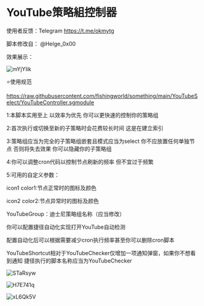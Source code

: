 # YouTube策略組控制器

使用者反馈：Telegram  https://t.me/okmytg

脚本修改自： @Helge_0x00

效果展示：

![mYjYIik](https://i.imgur.com/mYjYIik.jpg)

⭐使用规范

https://raw.githubusercontent.com/fishingworld/something/main/YouTubeSelect/YouTubeController.sgmodule

1:本脚本实用至上 以效率为优先 你可以更快速的控制你的策略组

2:首次执行或切换至新的子策略时会花费较长时间 这是在建立索引

3:策略组应当为完全的子策略组嵌套且模式应当为select 你不应放置任何单独节点 否则将失去效果 你可以隐藏你的子策略组

4:你可以调整cron代码以控制节点刷新的频率 但不宜过于频繁

5:可用的自定义参数：
 
 icon1 color1:节点正常时的图标及颜色

 icon2 color2:节点异常时的图标及颜色
 
 YouTubeGroup：迪士尼策略组名称（应当修改）

你可以配置捷径自动化实现打开YouTube自动检测 

配置自动化后可以根据需要减少cron执行频率甚至你可以删除cron脚本

YouTubeShortcut相对于YouTubeChecker仅增加一项通知弹窗，如果你不想看到通知 捷径执行的脚本名称应当为YouTubeChecker

![STaRsyw](https://i.imgur.com/STaRsyw.png)

![H7E741q](https://i.imgur.com/H7E741q.png)

![xL6Qk5V](https://i.imgur.com/xL6Qk5V.jpg)

